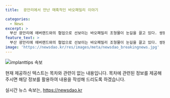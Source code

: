 ```yaml
---
title:  광안리에서 만난 매혹적인 바오패밀리 이야기

categories:
  - News
excerpt: >
  부산 광안리에 에버랜드와의 협업으로 선보이는 바오패밀리 조형물이 눈길을 끌고 있다. 쌍둥이 판다 생일을 축하하는 콘셉트로 꾸며진 이 특별한 전시는 다음달 31일까지 관람할 수 있다. 함께 찍은 사진은 관광객들의 관심을 모으고 있다.
feature_text: >
  부산 광안리에 에버랜드와의 협업으로 선보이는 바오패밀리 조형물이 눈길을 끌고 있다. 쌍둥이 판다 생일을 축하하는 콘셉트로 꾸며진 이 특별한 전시는 다음달 31일까지 관람할 수 있다. 함께 찍은 사진은 관광객들의 관심을 모으고 있다.
image: 'https://newsdao.kr/res/images/meta/newsdao_breakingnews.jpg'
---
```


<p><img src="https://newsdao.kr/res/images/meta/newsdao_breakingnews.jpg" alt="implanttips 속보" /></p>

<p>현재 제공하신 텍스트는 목차와 관련이 없는 내용입니다. 목차에 관련된 정보를 제공해주시면 해당 정보를 활용하여 내용을 작성해 드리도록 하겠습니다.</p>
실시간 뉴스 속보는, <a href="https://newsdao.kr" rel="dofollow">https://newsdao.kr</a>


